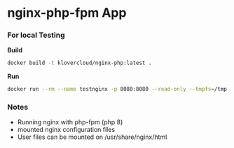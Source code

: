 # nginx-php-fpm App
#####
### For local Testing

**Build**
```sh
docker build -t klovercloud/nginx-php:latest .
```
**Run**
```sh
docker run --rm --name testnginx -p 8080:8080 --read-only --tmpfs=/tmp --tmpfs=/var/log --tmpfs=/var/cache/nginx --tmpfs=/run/php/ -v /home/arjun/Docker-vol/nginx-php-vol/nginx-conf:/etc/nginx klovercloud/nginx-php:latest
```
### Notes
- Running nginx with php-fpm (php 8)
- mounted nginx configuration files 
- User files can be mounted on /usr/share/nginx/html